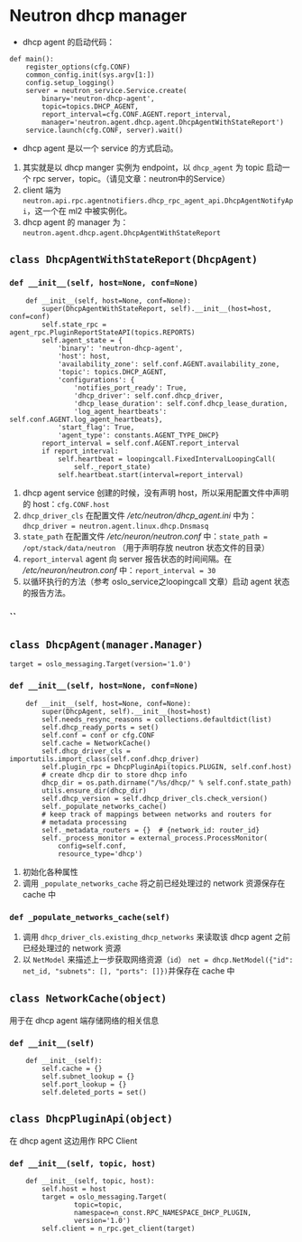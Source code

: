 # Neutron dhcp manager

* dhcp agent 的启动代码：

```
def main():
    register_options(cfg.CONF)
    common_config.init(sys.argv[1:])
    config.setup_logging()
    server = neutron_service.Service.create(
        binary='neutron-dhcp-agent',
        topic=topics.DHCP_AGENT,
        report_interval=cfg.CONF.AGENT.report_interval,
        manager='neutron.agent.dhcp.agent.DhcpAgentWithStateReport')
    service.launch(cfg.CONF, server).wait()
```

* dhcp agent 是以一个 service 的方式启动。
 1. 其实就是以 dhcp manger 实例为 endpoint，以 `dhcp_agent` 为 topic 启动一个 rpc server，topic。（请见文章：neutron中的Service）
 2. client 端为 `neutron.api.rpc.agentnotifiers.dhcp_rpc_agent_api.DhcpAgentNotifyApi`，这一个在 ml2 中被实例化。
 3. dhcp agent 的 manager 为：`neutron.agent.dhcp.agent.DhcpAgentWithStateReport`

## `class DhcpAgentWithStateReport(DhcpAgent)`

### `def __init__(self, host=None, conf=None)`

```
    def __init__(self, host=None, conf=None):
        super(DhcpAgentWithStateReport, self).__init__(host=host, conf=conf)
        self.state_rpc = agent_rpc.PluginReportStateAPI(topics.REPORTS)
        self.agent_state = {
            'binary': 'neutron-dhcp-agent',
            'host': host,
            'availability_zone': self.conf.AGENT.availability_zone,
            'topic': topics.DHCP_AGENT,
            'configurations': {
                'notifies_port_ready': True,
                'dhcp_driver': self.conf.dhcp_driver,
                'dhcp_lease_duration': self.conf.dhcp_lease_duration,
                'log_agent_heartbeats': self.conf.AGENT.log_agent_heartbeats},
            'start_flag': True,
            'agent_type': constants.AGENT_TYPE_DHCP}
        report_interval = self.conf.AGENT.report_interval
        if report_interval:
            self.heartbeat = loopingcall.FixedIntervalLoopingCall(
                self._report_state)
            self.heartbeat.start(interval=report_interval)
```

1. dhcp agent service 创建的时候，没有声明 host，所以采用配置文件中声明的 host：`cfg.CONF.host`
2. `dhcp_driver_cls` 在配置文件 */etc/neutron/dhcp_agent.ini* 中为：`dhcp_driver = neutron.agent.linux.dhcp.Dnsmasq`
3. `state_path` 在配置文件 */etc/neuron/neutron.conf* 中：`state_path = /opt/stack/data/neutron` （用于声明存放 neutron 状态文件的目录）
4. `report_interval` agent 向 server 报告状态的时间间隔。在 */etc/neuron/neutron.conf* 中：`report_interval = 30`
5. 以循环执行的方法（参考 oslo_service之loopingcall 文章）启动 agent 状态的报告方法。

### ``




## `class DhcpAgent(manager.Manager)`

`target = oslo_messaging.Target(version='1.0')`

### `def __init__(self, host=None, conf=None)`

```
    def __init__(self, host=None, conf=None):
        super(DhcpAgent, self).__init__(host=host)
        self.needs_resync_reasons = collections.defaultdict(list)
        self.dhcp_ready_ports = set()
        self.conf = conf or cfg.CONF
        self.cache = NetworkCache()
        self.dhcp_driver_cls = importutils.import_class(self.conf.dhcp_driver)
        self.plugin_rpc = DhcpPluginApi(topics.PLUGIN, self.conf.host)
        # create dhcp dir to store dhcp info
        dhcp_dir = os.path.dirname("/%s/dhcp/" % self.conf.state_path)
        utils.ensure_dir(dhcp_dir)
        self.dhcp_version = self.dhcp_driver_cls.check_version()
        self._populate_networks_cache()
        # keep track of mappings between networks and routers for
        # metadata processing
        self._metadata_routers = {}  # {network_id: router_id}
        self._process_monitor = external_process.ProcessMonitor(
            config=self.conf,
            resource_type='dhcp')
```

1. 初始化各种属性
2. 调用 `_populate_networks_cache` 将之前已经处理过的 network 资源保存在 cache 中


### `def _populate_networks_cache(self)`

1. 调用 `dhcp_driver_cls.existing_dhcp_networks` 来读取该 dhcp agent 之前已经处理过的 network 资源
2. 以 `NetModel` 来描述上一步获取网络资源（`id`） `net = dhcp.NetModel({"id": net_id, "subnets": [], "ports": []})`并保存在 cache 中

## `class NetworkCache(object)`

用于在 dhcp agent 端存储网络的相关信息

### `def __init__(self)`

```
    def __init__(self):
        self.cache = {}
        self.subnet_lookup = {}
        self.port_lookup = {}
        self.deleted_ports = set()
```


## `class DhcpPluginApi(object)`

在 dhcp agent 这边用作 RPC Client

### `def __init__(self, topic, host)`

```
    def __init__(self, topic, host):
        self.host = host
        target = oslo_messaging.Target(
                topic=topic,
                namespace=n_const.RPC_NAMESPACE_DHCP_PLUGIN,
                version='1.0')
        self.client = n_rpc.get_client(target)
```